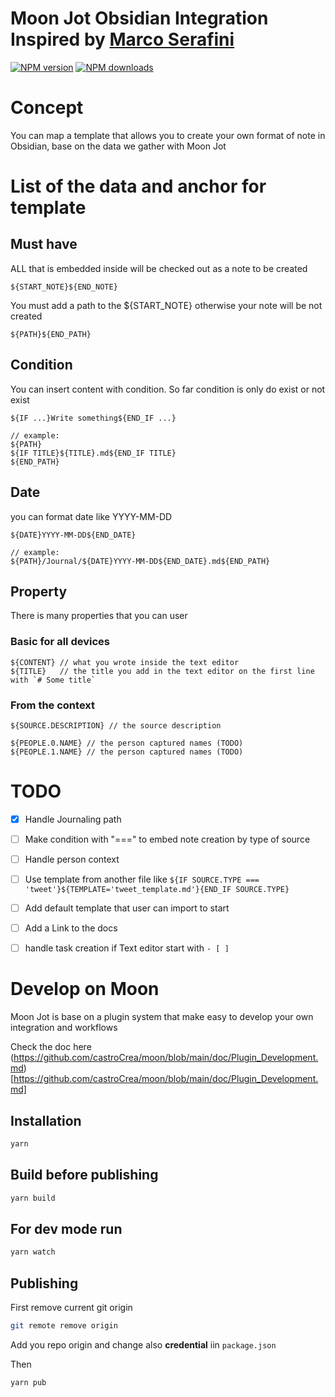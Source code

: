 # Moon Jot Obsidian Integration Inspired by [Marco Serafini](mindstoneconsulting.net)

<span class="badge-npmversion"><a href="https://npmjs.org/package/@moonjot/moon-obsidian-marco-plugin" title="View this project on NPM"><img src="https://img.shields.io/npm/v/@moonjot/moon-obsidian-marco-plugin.svg" alt="NPM version" /></a></span>
<span class="badge-npmdownloads"><a href="https://npmjs.org/package/@moonjot/moon-obsidian-marco-plugin" title="View this project on NPM"><img src="https://img.shields.io/npm/dm/@moonjot/moon-obsidian-marco-plugin.svg" alt="NPM downloads"/></a></span>

# Concept

You can map a template that allows you to create your own format of note in Obsidian, base on the data we gather with Moon Jot


# List of the data and anchor for template

## Must have

ALL that is embedded inside will be checked out as a note to be created
```
${START_NOTE}${END_NOTE}
```
You must add a path to the ${START_NOTE} otherwise your note will be not created
```
${PATH}${END_PATH}
```

## Condition

You can insert content with condition.
So far condition is only do exist or not exist
```
${IF ...}Write something${END_IF ...}

// example:
${PATH}
${IF TITLE}${TITLE}.md${END_IF TITLE}
${END_PATH}
```

## Date

you can format date like YYYY-MM-DD

```
${DATE}YYYY-MM-DD${END_DATE}

// example:
${PATH}/Journal/${DATE}YYYY-MM-DD${END_DATE}.md${END_PATH}
```

## Property

There is many properties that you can user

### Basic for all devices

```
${CONTENT} // what you wrote inside the text editor
${TITLE}   // the title you add in the text editor on the first line with `# Some title`
``` 

### From the context 

```
${SOURCE.DESCRIPTION} // the source description

${PEOPLE.0.NAME} // the person captured names (TODO)
${PEOPLE.1.NAME} // the person captured names (TODO)
```

# TODO

- [x] Handle Journaling path
- [ ] Make condition with "===" to embed note creation by type of source
- [ ] Handle person context
- [ ] Use template from another file like `${IF SOURCE.TYPE === 'tweet'}${TEMPLATE='tweet_template.md'}{END_IF SOURCE.TYPE}`
- [ ] Add default template that user can import to start
- [ ] Add a Link to the docs
- [ ] handle task creation if Text editor start with `- [ ]`


# Develop on Moon


Moon Jot is base on a plugin system that make easy to develop your own integration and workflows

Check the doc here (https://github.com/castroCrea/moon/blob/main/doc/Plugin_Development.md)[https://github.com/castroCrea/moon/blob/main/doc/Plugin_Development.md]


## Installation

```bash
yarn
```

## Build before publishing

```bash
yarn build
```

## For dev mode run 

```bash
yarn watch
```

## Publishing

First remove current git origin
```bash
git remote remove origin
```

Add you repo origin and change also **credential** iin `package.json`

Then
```bash
yarn pub
```